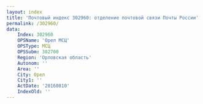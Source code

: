 ```yaml
---
layout: index
title: 'Почтовый индекс 302960: отделение почтовой связи Почты России'
permalink: /302960/
data:
    Index: 302960
    OPSName: 'Орел МСЦ'
    OPSType: МСЦ
    OPSSubm: 302700
    Region: 'Орловская область'
    Autonom: ''
    Area: ''
    City: Орел
    City1: ''
    ActDate: '20160810'
    IndexOld: ''
---
```

